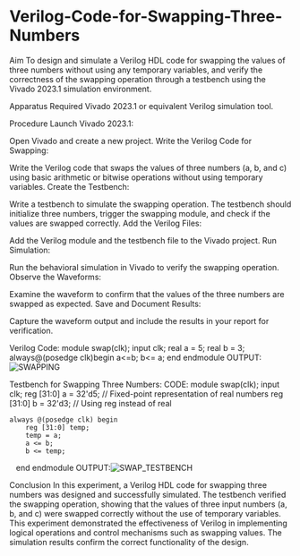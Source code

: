 # Verilog-Code-for-Swapping-Three-Numbers
Aim
To design and simulate a Verilog HDL code for swapping the values of three numbers without using any temporary variables, and verify the correctness of the swapping operation through a testbench using the Vivado 2023.1 simulation environment.

Apparatus Required
Vivado 2023.1 or equivalent Verilog simulation tool.

Procedure
Launch Vivado 2023.1:

Open Vivado and create a new project.
Write the Verilog Code for Swapping:

Write the Verilog code that swaps the values of three numbers (a, b, and c) using basic arithmetic or bitwise operations without using temporary variables.
Create the Testbench:

Write a testbench to simulate the swapping operation. The testbench should initialize three numbers, trigger the swapping module, and check if the values are swapped correctly.
Add the Verilog Files:

Add the Verilog module and the testbench file to the Vivado project.
Run Simulation:

Run the behavioral simulation in Vivado to verify the swapping operation.
Observe the Waveforms:

Examine the waveform to confirm that the values of the three numbers are swapped as expected.
Save and Document Results:

Capture the waveform output and include the results in your report for verification.

Verilog Code:
module swap(clk);
input clk;
real a = 5;
real b = 3;
always@(posedge clk)begin
a<=b;
b<= a;
end
endmodule
OUTPUT:![SWAPPING](https://github.com/user-attachments/assets/2c7d353c-cf1a-4c0a-b00c-48008cb94fcb)



Testbench for Swapping Three Numbers:
CODE:
module swap(clk);
    input clk;
    reg [31:0] a = 32'd5;  // Fixed-point representation of real numbers
    reg [31:0] b = 32'd3;  // Using reg instead of real

    always @(posedge clk) begin
        reg [31:0] temp;
        temp = a;
        a <= b;
        b <= temp;
    end
endmodule
OUTPUT:![SWAP_TESTBENCH](https://github.com/user-attachments/assets/1fc36634-dc92-49c8-96f6-3d08b21f0591)

Conclusion
In this experiment, a Verilog HDL code for swapping three numbers was designed and successfully simulated. The testbench verified the swapping operation, showing that the values of three input numbers (a, b, and c) were swapped correctly without the use of temporary variables. This experiment demonstrated the effectiveness of Verilog in implementing logical operations and control mechanisms such as swapping values. The simulation results confirm the correct functionality of the design.
